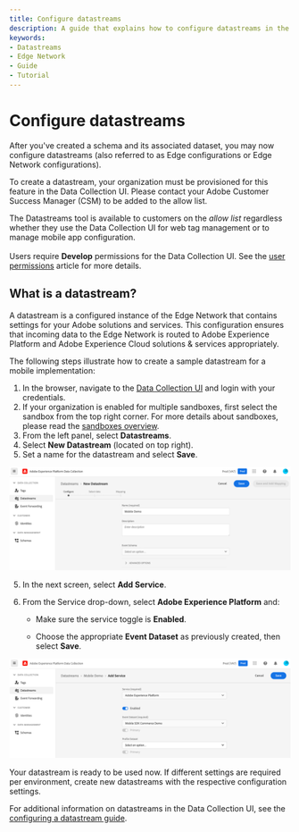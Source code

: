 ```yaml
---
title: Configure datastreams
description: A guide that explains how to configure datastreams in the Data Collection UI.
keywords:
- Datastreams
- Edge Network
- Guide
- Tutorial
---
```


# Configure datastreams

After you've created a schema and its associated dataset, you may now configure datastreams (also referred to as Edge configurations or Edge Network configurations).

<InlineAlert variant="warning" slots="text"/>

To create a datastream, your organization must be provisioned for this feature in the Data Collection UI. Please contact your Adobe Customer Success Manager (CSM) to be added to the allow list.

<InlineAlert variant="info" slots="text"/>

The Datastreams tool is available to customers on the _allow list_ regardless whether they use the Data Collection UI for web tag management or to manage mobile app configuration. <br/><br/>Users require **Develop** permissions for the Data Collection UI. See the [user permissions](https://experienceleague.adobe.com/docs/experience-platform/tags/admin/user-permissions.html) article for more details.

## What is a datastream?

A datastream is a configured instance of the Edge Network that contains settings for your Adobe solutions and services. This configuration ensures that incoming data to the Edge Network is routed to Adobe Experience Platform and Adobe Experience Cloud solutions & services appropriately.

The following steps illustrate how to create a sample datastream for a mobile implementation:

1. In the browser, navigate to the [Data Collection UI](https://experience.adobe.com/#/data-collection) and login with your credentials.
2. If your organization is enabled for multiple sandboxes, first select the sandbox from the top right corner. For more details about sandboxes, please read the [sandboxes overview](https://experienceleague.adobe.com/docs/experience-platform/sandbox/home.html).
2. From the left panel, select **Datastreams**.
3. Select **New Datastream** (located on top right).
4. Set a name for the datastream and select **Save**.

![Creating a datastream](./assets/configure-datastreams/create-datastream.png)

5. In the next screen, select **Add Service**.

6. From the Service drop-down, select **Adobe Experience Platform** and:

   * Make sure the service toggle is **Enabled**.

   * Choose the appropriate **Event Dataset** as previously created, then select **Save**.

![Configuring your datastream with Adobe Experience Platform](./assets/configure-datastreams/configure-datastream.png)

Your datastream is ready to be used now. If different settings are required per environment, create new datastreams with the respective configuration settings.

For additional information on datastreams in the Data Collection UI, see the [configuring a datastream guide](https://experienceleague.adobe.com/docs/platform-learn/implement-mobile-sdk/initial-configuration/create-datastream.html).
